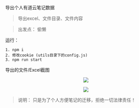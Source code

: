 导出个人有道云笔记数据

> 导出excel、文件目录、文件内容

> 出发点： 偷懒

运行： 
```
1. npm i
2. 修改cookie (utils目录下的config.js)
3. npm run start
```

导出的文件/Excel截图
<p align="center">
  <img src="https://raw.githubusercontent.com/sleepq123/Reptile_YouDaoNote/master/show-img/excel.png">
</p>
<p align="center">
  <img src="https://raw.githubusercontent.com/sleepq123/Reptile_YouDaoNote/master/show-img/1577242679(1).png">
</p>


> 说明： 只是为了个人方便笔记的迁移，拒绝一切法律责任！

